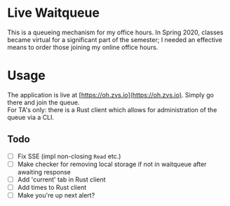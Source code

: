 # Live Waitqueue

This is a queueing mechanism for my office hours. In Spring 2020, classes became virtual for a
significant part of the semester; I needed an effective means to order those joining my online office
hours. 

# Usage
The application is live at [https://oh.zvs.io](https://oh.zvs.io). Simply go there and join the queue.  
For TA's only: there is a Rust client which allows for administration of the queue via a CLI.

## Todo
- [ ] Fix SSE (impl non-closing `Read` etc.)
- [ ] Make checker for removing local storage if not in waitqueue after awaiting response
- [ ] Add 'current' tab in Rust client
- [ ] Add times to Rust client
- [ ] Make you're up next alert?
